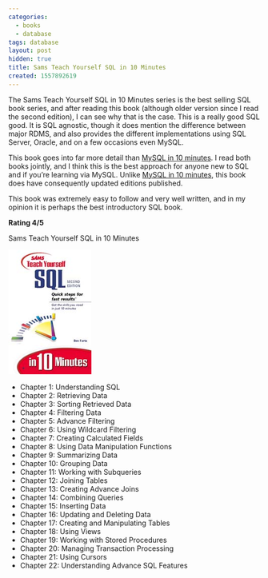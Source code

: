 ```yaml
---
categories:
  - books
  - database
tags: database
layout: post
hidden: true
title: Sams Teach Yourself SQL in 10 Minutes
created: 1557892619
---
```


The Sams Teach Yourself SQL in 10 Minutes series is the best selling SQL book series, and after reading this book (although older version since I read the second edition), I can see why that is the case. This is a really good SQL good. It is SQL agnostic, though it does mention the difference between major RDMS, and also provides the different implementations using SQL Server, Oracle, and on a few occasions even MySQL.

This book goes into far more detail than <a href="https://www.rubysecurity.org/Sams-Teach-Yourself-MySQL-in-10-Minutes" target="_blank">MySQL in 10 minutes</a>. I read both books jointly, and I think this is the best approach for anyone new to SQL and if you’re learning via MySQL. Unlike <a href="https://www.rubysecurity.org/Sams-Teach-Yourself-MySQL-in-10-Minutes" target="_blank">MySQL in 10 minutes</a>, this book does have consequently updated editions published. 

This book was extremely easy to follow and very well written, and in my opinion it is perhaps the best introductory SQL book. 

**Rating 4/5**

Sams Teach Yourself SQL in 10 Minutes

<a href="https://www.amazon.com/Teach-Yourself-Minutes-second-published/dp/B00EKYZ22I" target="_blank"><img src="/assets/books/sams-teach-yourself-SQL-in-10-minutes.jpg"></a>

* Chapter 1: Understanding SQL
* Chapter 2: Retrieving Data
* Chapter 3: Sorting Retrieved Data
* Chapter 4: Filtering Data
* Chapter 5: Advance Filtering
* Chapter 6: Using Wildcard Filtering
* Chapter 7: Creating Calculated Fields
* Chapter 8: Using Data Manipulation Functions
* Chapter 9: Summarizing Data
* Chapter 10: Grouping Data
* Chapter 11: Working with Subqueries
* Chapter 12: Joining Tables
* Chapter 13: Creating Advance Joins
* Chapter 14: Combining Queries
* Chapter 15: Inserting Data
* Chapter 16: Updating and Deleting Data
* Chapter 17: Creating and Manipulating Tables
* Chapter 18: Using Views
* Chapter 19: Working with Stored Procedures
* Chapter 20: Managing Transaction Processing
* Chapter 21: Using Cursors
* Chapter 22: Understanding Advance SQL Features
